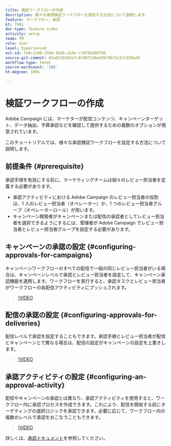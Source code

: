 ```yaml
---
title: 検証ワークフローの作成
description: 様々な承認検証ワークフローを設定する方法について説明します。
feature: ワークフロー、承認
kt: 7991
doc-type: feature video
activity: setup
team: TM
role: User
level: Experienced
exl-id: fa4c2180-15bb-424b-a54e-c7d744385fb6
source-git-commit: 02a6238163a7c8f887236e03b78673c57c836a45
workflow-type: tm+mt
source-wordcount: '265'
ht-degree: 100%

---
```


# 検証ワークフローの作成

Adobe Campaign には、マーケターが配信コンテンツ、キャンペーンターゲット、データ抽出、予算承認などを確認して提供するための複数のオプションが用意されています。

このチュートリアルでは、様々な承認検証ワークフローを設定する方法について説明します。

## 前提条件 {#prerequisite}

承認手順を有効にする前に、マーケティングチームは個々のレビュー担当者を定義する必要があります。

* 承認アクティビティにおける Adobe Campaign のレビュー担当者の役割は、1 人のレビュー担当者（オペレーター）か、1 つのレビュー担当者グループ（オペレーターロール）が担います。
* キャンペーン開発者がキャンペーンまたは配信の承認者としてレビュー担当者を選択できるようにするには、管理者が Adobe Campaign でレビュー担当者とレビュー担当者グループを設定する必要があります。

## キャンペーンの承認の設定  {#configuring-approvals-for-campaigns}

キャンペーンワークフローのすべての配信で一組の同じレビュー担当者がいる場合は、キャンペーンレベルで承認とレビュー担当者を設定して、キャンペーン承認機能を適用します。ワークフローを実行すると、承認タスクとレビュー担当者がワークフローの各配信アクティビティにプッシュされます。

>[!VIDEO](https://video.tv.adobe.com/v/25175?quality=12)

## 配信の承認の設定  {#configuring-approvals-for-deliveries}

配信レベルで承認を設定することもできます。承認手順とレビュー担当者が配信とキャンペーンとで異なる場合は、配信の設定がキャンペーンの設定を上書きします。

>[!VIDEO](https://video.tv.adobe.com/v/25176?quality=12)

## 承認アクティビティの設定  {#configuring-an-approval-activity}

配信やキャンペーンの承認とは異なり、承認アクティビティを使用すると、ワークフロー内に承認プロセスを作成できます。これにより、配信を開始する前にターゲティングの選択ロジックを承認できます。必要に応じて、ワークフロー内の複数のレベルで承認をおこなうこともできます。

>[!VIDEO](https://video.tv.adobe.com/v/25174?quality=12)

詳しくは、[承認ドキュメント](https://experienceleague.adobe.com/docs/campaign-classic/using/automating-with-workflows/flow-control-activities/approval.html?lang=ja)を参照してください。
